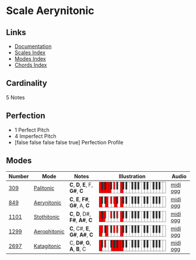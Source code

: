 # Scale Aerynitonic

## Links

- [Documentation](index.md)
- [Scales Index](Scales.md)
- [Modes Index](Modes.md)
- [Chords Index](Chords.md)

## Cardinality

5 Notes

## Perfection

- 1 Perfect Pitch
- 4 Imperfect Pitch
- [false false false false true] Perfection Profile

## Modes

| Number | Mode | Notes | Illustration | Audio |
|--------|------|-------|--------------|-------|
| [309](https://ianring.com/musictheory/scales/309) | [Palitonic](ModePalitonic.md) | **C**, **D**, **E**, F, **G#**, **C** | ![CNaturalPalitonic](ModeCNaturalPalitonic.png) | [midi](ModeCNaturalPalitonic.mid) [ogg](ModeCNaturalPalitonic.ogg) | 
| [849](https://ianring.com/musictheory/scales/849) | [Aerynitonic](ModeAerynitonic.md) | **C**, **E**, **F#**, **G#**, A, **C** | ![CNaturalAerynitonic](ModeCNaturalAerynitonic.png) | [midi](ModeCNaturalAerynitonic.mid) [ogg](ModeCNaturalAerynitonic.ogg) | 
| [1101](https://ianring.com/musictheory/scales/1101) | [Stothitonic](ModeStothitonic.md) | **C**, **D**, D#, **F#**, **A#**, **C** | ![CNaturalStothitonic](ModeCNaturalStothitonic.png) | [midi](ModeCNaturalStothitonic.mid) [ogg](ModeCNaturalStothitonic.ogg) | 
| [1299](https://ianring.com/musictheory/scales/1299) | [Aerophitonic](ModeAerophitonic.md) | **C**, C#, **E**, **G#**, **A#**, **C** | ![CNaturalAerophitonic](ModeCNaturalAerophitonic.png) | [midi](ModeCNaturalAerophitonic.mid) [ogg](ModeCNaturalAerophitonic.ogg) | 
| [2697](https://ianring.com/musictheory/scales/2697) | [Katagitonic](ModeKatagitonic.md) | C, **D#**, **G**, **A**, **B**, C | ![CNaturalKatagitonic](ModeCNaturalKatagitonic.png) | [midi](ModeCNaturalKatagitonic.mid) [ogg](ModeCNaturalKatagitonic.ogg) | 
